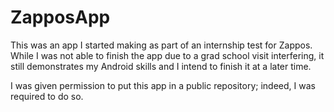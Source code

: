 # ZapposApp

This was an app I started making as part of an internship test for Zappos. While I was not able to finish the app due to a grad school visit interfering, it still demonstrates my Android skills and I intend to finish it at a later time.

I was given permission to put this app in a public repository; indeed, I was required to do so.
